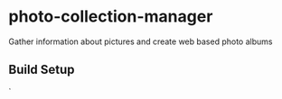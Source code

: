 # photo-collection-manager
Gather information about pictures and create web based photo albums

## Build Setup
`
